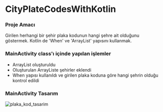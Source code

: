 # CityPlateCodesWithKotlin

### Proje Amacı 
  Girilen herhangi bir şehir plaka kodunun hangi şehre ait olduğunu göstermek. Kotlin de 'When' ve 'ArrayList' yapısını kullanmak.
  
  
### MainActivity class'ı içinde yapılan işlemler
- ArrayList oluşturuldu
- Oluşturulan ArrayListe şehirler eklendi
- When yapısı kullanıldı ve girilen plaka koduna göre hangi şehrin olduğu kontrol edildi


### MainActivity Tasarım 
![plaka_kod_tasarim](https://user-images.githubusercontent.com/76566952/160414484-47bf31be-04ec-440b-9a84-274fbed71a51.png)



